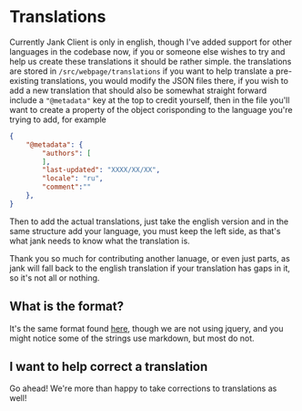 # Translations
Currently Jank Client is only in english, though I've added support for other languages in the codebase now, if you or someone else wishes to try and help us create these translations it should be rather simple.
the translations are stored in `/src/webpage/translations` if you want to help translate a pre-existing translations, you would modify the JSON files there, if you wish to add a new translation that should also be somewhat straight forward
include a `"@metadata"` key at the top to credit yourself, then in the file you'll want to create a property of the object corisponding to the language you're trying to add, for example
```json
{
    "@metadata": {
		"authors": [
		],
		"last-updated": "XXXX/XX/XX",
		"locale": "ru",
		"comment":""
	},
}
```
Then to add the actual translations, just take the english version and in the same structure add your language, you must keep the left side, as that's what jank needs to know what the translation is.

Thank you so much for contributing another lanuage, or even just parts, as jank will fall back to the english translation if your translation has gaps in it, so it's not all or nothing.

## What is the format?
It's the same format found [here](https://github.com/wikimedia/jquery.i18n#message-file-format), though we are not using jquery, and you might notice some of the strings use markdown, but most do not.

## I want to help correct a translation
Go ahead! We're more than happy to take corrections to translations as well!
